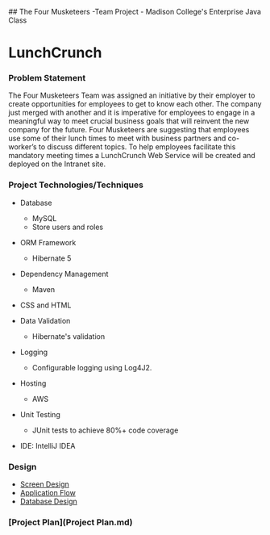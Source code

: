 ﻿﻿﻿﻿﻿﻿﻿## The Four Musketeers -Team Project - Madison College's Enterprise Java Class# LunchCrunch### Problem StatementThe Four Musketeers Team was assigned an initiative by their employer to create opportunities for employees to get to know each other.  The company just merged with another and it is imperative for employees to engage in a meaningful way to meet crucial business goals that will reinvent the new company for the future.Four Musketeers are suggesting that employees use some of their lunch times to meet with business partners and co-worker’s to discuss different topics.  To help employees facilitate this mandatory meeting times a LunchCrunch Web Service will be created and deployed on the Intranet site.### Project Technologies/Techniques * Database  * MySQL  * Store users and roles * ORM Framework  * Hibernate 5* Dependency Management  * Maven* CSS and HTML  * Data Validation  * Hibernate's validation* Logging  * Configurable logging using Log4J2.  * Hosting  * AWS* Unit Testing  * JUnit tests to achieve 80%+ code coverage * IDE: IntelliJ IDEA### Design* [Screen Design](DesignDocuments)* [Application Flow](DesignDocuments)* [Database Design](https://github.com/MadJavaEntJavaSpring2018/LunchCrunch/blob/master/design_documents/table_design_diagram.jpeg)### [Project Plan](Project Plan.md)